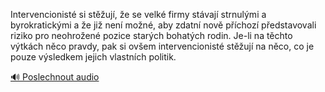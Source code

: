 
Intervencionisté si stěžují, že se velké firmy stávají strnulými a byrokratickými a že již není možné, aby zdatní nově příchozí představovali riziko pro neohrožené pozice starých bohatých rodin. Je-li na těchto výtkách něco pravdy, pak si ovšem intervencionisté stěžují na něco, co je pouze výsledkem jejich vlastních politik.

[🔊 Poslechnout audio](/data/7-paragraphs/audio/chapter_160/para_010-Intervencionist-si-stuj-e-se-velk-firmy-st.mp3)
